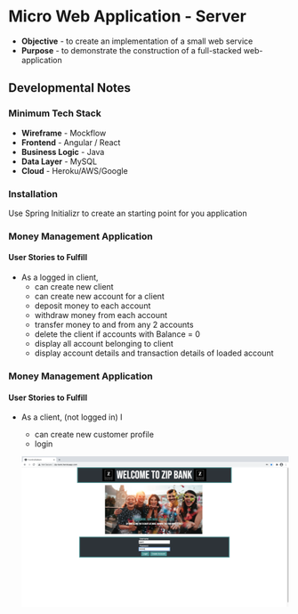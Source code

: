 # Micro Web Application - Server
* **Objective** - to create an implementation of a small web service
* **Purpose** - to demonstrate the construction of a full-stacked web-application

## Developmental Notes
### Minimum Tech Stack
* **Wireframe** - Mockflow
* **Frontend** - Angular / React
* **Business Logic** - Java
* **Data Layer** - MySQL
* **Cloud** - Heroku/AWS/Google

### Installation

Use Spring Initializr to create an starting point for you application


### Money Management Application

#### User Stories to Fulfill  
* As a logged in client, 
	* can create new client
	* can create new account for a client
	* deposit money to each account
	* withdraw money from each account
	* transfer money to and from any 2 accounts
	* delete the client if accounts with Balance = 0
	* display all account belonging to client
	* display account details and transaction details of loaded account
	

### Money Management Application

#### User Stories to Fulfill  
* As a client, (not logged in) I
	* can create new customer profile
	* login
	
	![Image](/ZipBank_UI_Snapshots/1.png)
	
